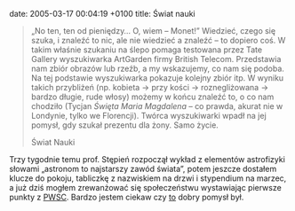 date: 2005-03-17 00:04:19 +0100
title: Świat nauki

> „No ten, ten od pieniędzy… O, wiem – Monet!” Wiedzieć, czego się szuka, i znaleźć to nic, ale nie wiedzieć a znaleźć – to dopiero coś. W takim właśnie szukaniu na ślepo pomaga testowana przez Tate Gallery wyszukiwarka ArtGarden firmy British Telecom. Przedstawia nam zbiór obrazów lub rzeźb, a my wskazujemy, co nam się podoba. Na tej podstawie wyszukiwarka pokazuje kolejny zbiór itp. W wyniku takich przybliżeń (np. kobieta → przy kości → roznegliżowana → bardzo długie, rude włosy) możemy w końcu znaleźć to, o co nam chodziło (Tycjan <cite>Święta Maria Magdalena</cite> – co prawda, akurat nie w Londynie, tylko we Florencji). Twórca wyszukiwarki wpadł na jej pomysł, gdy szukał prezentu dla żony. Samo życie.
>
> Świat Nauki

Trzy tygodnie temu prof. Stępień rozpoczął wykład z elementów astrofizyki słowami „astronom to najstarszy zawód świata”, potem jeszcze dostałem klucze do pokoju, tabliczkę z nazwiskiem na drzwi i stypendium na marzec, a już dziś mogłem zrewanżować się społeczeństwu wystawiając pierwsze punkty z [PWSC](http://www.zpt.tele.pw.edu.pl/~andrzej/PWSC/pwsc_w.htm 'projektowanie wiarygodnych systemów cyfrowych'). Bardzo jestem ciekaw czy [to](http://czerski.art.pl/?n=124 'być jak Piotr Czerski') dobry pomysł był.
